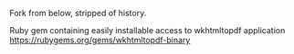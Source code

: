 Fork from below, stripped of history.

Ruby gem containing easily installable access to wkhtmltopdf application
https://rubygems.org/gems/wkhtmltopdf-binary
